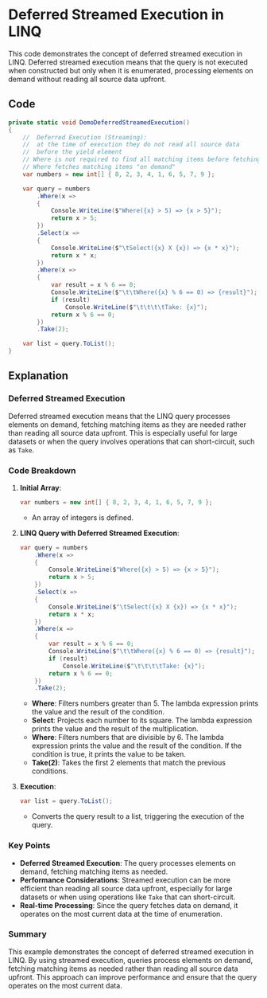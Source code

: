 # Deferred Streamed Execution in LINQ

This code demonstrates the concept of deferred streamed execution in LINQ. Deferred streamed execution means that the query is not executed when constructed but only when it is enumerated, processing elements on demand without reading all source data upfront.

## Code

```csharp
private static void DemoDeferredStreamedExecution()
{
    //  Deferred Execution (Streaming):
    //  at the time of execution they do not read all source data
    //  before the yield element
    // Where is not required to find all matching items before fetching the first matching item. 
    // Where fetches matching items "on demand"
    var numbers = new int[] { 8, 2, 3, 4, 1, 6, 5, 7, 9 };

    var query = numbers
        .Where(x =>
        {
            Console.WriteLine($"Where({x} > 5) => {x > 5}");
            return x > 5;
        })
        .Select(x =>
        {
            Console.WriteLine($"\tSelect({x} X {x}) => {x * x}");
            return x * x;
        })
        .Where(x =>
        {
            var result = x % 6 == 0;
            Console.WriteLine($"\t\tWhere({x} % 6 == 0) => {result}");
            if (result)
                Console.WriteLine($"\t\t\t\tTake: {x}");
            return x % 6 == 0;
        })
        .Take(2);

    var list = query.ToList();
}
```

## Explanation

### Deferred Streamed Execution

Deferred streamed execution means that the LINQ query processes elements on demand, fetching matching items as they are needed rather than reading all source data upfront. This is especially useful for large datasets or when the query involves operations that can short-circuit, such as `Take`.

### Code Breakdown

1. **Initial Array**:
    ```csharp
    var numbers = new int[] { 8, 2, 3, 4, 1, 6, 5, 7, 9 };
    ```
    - An array of integers is defined.

2. **LINQ Query with Deferred Streamed Execution**:
    ```csharp
    var query = numbers
        .Where(x =>
        {
            Console.WriteLine($"Where({x} > 5) => {x > 5}");
            return x > 5;
        })
        .Select(x =>
        {
            Console.WriteLine($"\tSelect({x} X {x}) => {x * x}");
            return x * x;
        })
        .Where(x =>
        {
            var result = x % 6 == 0;
            Console.WriteLine($"\t\tWhere({x} % 6 == 0) => {result}");
            if (result)
                Console.WriteLine($"\t\t\t\tTake: {x}");
            return x % 6 == 0;
        })
        .Take(2);
    ```
    - **Where**: Filters numbers greater than 5. The lambda expression prints the value and the result of the condition.
    - **Select**: Projects each number to its square. The lambda expression prints the value and the result of the multiplication.
    - **Where**: Filters numbers that are divisible by 6. The lambda expression prints the value and the result of the condition. If the condition is true, it prints the value to be taken.
    - **Take(2)**: Takes the first 2 elements that match the previous conditions.

3. **Execution**:
    ```csharp
    var list = query.ToList();
    ```

    - Converts the query result to a list, triggering the execution of the query.

### Key Points

- **Deferred Streamed Execution**: The query processes elements on demand, fetching matching items as needed.
- **Performance Considerations**: Streamed execution can be more efficient than reading all source data upfront, especially for large datasets or when using operations like `Take` that can short-circuit.
- **Real-time Processing**: Since the query fetches data on demand, it operates on the most current data at the time of enumeration.

### Summary

This example demonstrates the concept of deferred streamed execution in LINQ. By using streamed execution, queries process elements on demand, fetching matching items as needed rather than reading all source data upfront. This approach can improve performance and ensure that the query operates on the most current data.